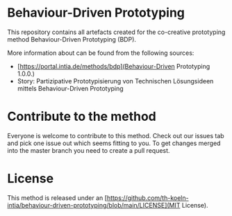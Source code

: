 # Behaviour-Driven Prototyping
This repository contains all artefacts created for the co-creative prototyping method Behaviour-Driven Prototyping (BDP).

More information about can be found from the following sources:

* [https://portal.intia.de/methods/bdp](Behaviour-Driven Prototyping 1.0.0.)
* Story: Partizipative Prototypisierung von Technischen Lösungsideen mittels Behaviour-Driven Prototyping

# Contribute to the method
Everyone is welcome to contribute to this method. Check out our issues tab and pick one issue out which seems fitting to you. To get changes merged into the master branch you need to create a pull request.

# License
This method is released under an [https://github.com/th-koeln-intia/behaviour-driven-prototyping/blob/main/LICENSE](MIT License).
